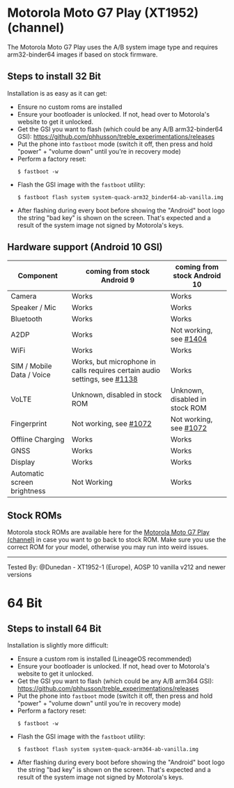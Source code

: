 # Motorola Moto G7 Play (XT1952) (channel)

The Motorola Moto G7 Play uses the A/B system image type and requires arm32-binder64 images if based on stock firmware.

## Steps to install 32 Bit

Installation is as easy as it can get:

* Ensure no custom roms are installed
* Ensure your bootloader is unlocked. If not, head over to Motorola's website to get it unlocked.
* Get the GSI you want to flash (which could be any A/B arm32-binder64 GSI):
  https://github.com/phhusson/treble_experimentations/releases
* Put the phone into `fastboot` mode (switch it off, then press and hold "power" + "volume down"
  until you're in recovery mode)
* Perform a factory reset:
    ```
    $ fastboot -w
    ```
* Flash the GSI image with the `fastboot` utility:
    ```
    $ fastboot flash system system-quack-arm32_binder64-ab-vanilla.img
    ```
* After flashing during every boot before showing the "Android" boot logo the string "bad key" is
  shown on the screen. That's expected and a result of the system image not signed by Motorola's keys.

## Hardware support (Android 10 GSI)

| Component                 | coming from stock Android 9 | coming from stock Android 10 |
|---------------------------|-----------------------------|------------------------------|
| Camera                    | Works                       | Works                        |
| Speaker / Mic             | Works                       | Works                        |
| Bluetooth                 | Works                       | Works                        |
| A2DP                      | Works                       | Not working, see [#1404](https://github.com/phhusson/treble_experimentations/issues/1404) |
| WiFi                      | Works                       | Works                        |
| SIM / Mobile Data / Voice | Works, but microphone in calls requires certain audio settings, see [#1138](https://github.com/phhusson/treble_experimentations/issues/1138) | Works |
| VoLTE                     | Unknown, disabled in stock ROM | Unknown, disabled in stock ROM |
| Fingerprint               | Not working, see [#1072](https://github.com/phhusson/treble_experimentations/issues/1072) |  Not working, see [#1072](https://github.com/phhusson/treble_experimentations/issues/1072) |
| Offline Charging          | Works                       | Works                        |
| GNSS                      | Works                       | Works                        |
| Display                   | Works                       | Works                        |
| Automatic screen brightness | Not Working               | Works                        |


## Stock ROMs

Motorola stock ROMs are available here for the
[Motorola Moto G7 Play (channel)](https://mirrors.lolinet.com/firmware/moto/channel/official/) in
case you want to go back to stock ROM. Make sure you use the correct ROM for your model, otherwise
you may run into weird issues.

---

Tested By: @Dunedan - XT1952-1 (Europe), AOSP 10 vanilla v212 and newer versions





# 64 Bit

## Steps to install 64 Bit

Installation is slightly more difficult:

* Ensure a custom rom is installed (LineageOS recommended)
* Ensure your bootloader is unlocked. If not, head over to Motorola's website to get it unlocked.
* Get the GSI you want to flash (which could be any A/B arm364 GSI):
  https://github.com/phhusson/treble_experimentations/releases
* Put the phone into `fastboot` mode (switch it off, then press and hold "power" + "volume down"
  until you're in recovery mode)
* Perform a factory reset:
    ```
    $ fastboot -w
    ```
* Flash the GSI image with the `fastboot` utility:
    ```
    $ fastboot flash system system-quack-arm364-ab-vanilla.img
    ```
* After flashing during every boot before showing the "Android" boot logo the string "bad key" is
  shown on the screen. That's expected and a result of the system image not signed by Motorola's keys.